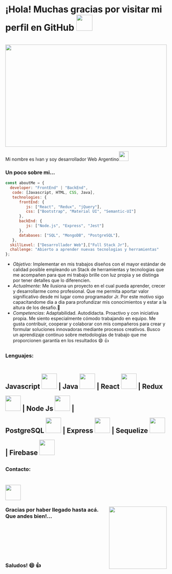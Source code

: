 <h1> ¡Hola! Muchas gracias por visitar mi perfil en GitHub <img src="https://media.giphy.com/media/mGcNjsfWAjY5AEZNw6/giphy.gif" width="50"></h1>
<dl>
  <br>
    <img style='width: 100%; height: 20rem' src='https://www.enter.co/wp-content/uploads/2021/02/4401280-768x432.jpg'/>
  </dl>
<p>Mi nombre es Ivan y soy desarrollador Web Argentino<img src="https://media.giphy.com/media/WUlplcMpOCEmTGBtBW/giphy.gif" width="30"> 
</em></p>

### Un poco sobre mi...  

```javascript
const aboutMe = {
  developer: "FrontEnd" | "BackEnd",
   code: [Javascript, HTML, CSS, Java],
   technologies: {
      frontEnd: {
         js: ["React", "Redux", "jQuery"],
         css: ["Bootstrap", "Material UI", "Semantic-UI"]
      },
      backEnd: {
         js: ["Node.js", "Express", "Jest"]
      },
      databases: ["SQL", "MongoDB", "PostgreSQL"],
   },
  skillLevel: ["Desarrollador Web"],["Full Stack Jr"],
  challenge: "Abierto a aprender nuevas tecnologias y herramientas"
};
```
- *Objetivo:* Implementar en mis trabajos diseños con el mayor estándar de calidad posible empleando un Stack de herramientas y tecnologias que me acompañen para que mi trabajo brille con luz propia y se distinga por tener detalles que lo diferencien.
- *Actualmente:* Me ilusiona un proyecto en el cual pueda aprender, crecer y desarrollarme como profesional. Que me permita aportar valor significativo desde mi lugar como programador Jr. Por este motivo sigo capacitandome dia a dia para profundizar mis conocimientos y estar a la altura de los desafio.:muscle: 
- *Competencias*: Adaptabilidad. Autodidacta. Proactivo y con iniciativa propia. Me siento especialmente cómodo trabajando en equipo. Me gusta contribuir, cooperar y colaborar con mis compañeros para crear y formular soluciones innovadoras mediante procesos creativos. Busco un aprendizaje continuo sobre metodologías de trabajo que me proporcionen garantía en los resultados 😄 :thumbsup:
    
    
<h3><strong> Lenguajes: <strong></h3>
    <h2>Javascript <img style='width: 3rem; height: 3rem; margin-top: 1rem' src="https://cdn.pixabay.com/photo/2015/04/23/17/41/javascript-736400_960_720.png"/>  |
    Java <img style='width: 3rem; height: 3rem; margin-top: 1rem' src="https://upload.wikimedia.org/wikipedia/commons/2/26/Java.png"/> |
    React <img <img style='width: 3rem; height: 3rem; margin-top: 1rem' src="https://upload.wikimedia.org/wikipedia/commons/thumb/4/47/React.svg/1200px-React.svg.png"/> | 
    Redux <img <img style='width: 3rem; height: 3rem; margin-top: 1rem' src="https://res.cloudinary.com/druj3xeao/image/upload/v1635267893/readme/pngwing.com_2_jzoj50.png"/> |
    Node Js <img style='width: 3rem; height: 3rem; margin-top: 1rem' src="https://res.cloudinary.com/druj3xeao/image/upload/v1635268343/readme/pngwing.com_9_nptorj.png"/> |
      <br>
    PostgreSQL <img <img style='width: 3rem; height: 3rem; margin-top: 1rem' src="https://res.cloudinary.com/druj3xeao/image/upload/v1635268544/readme/pngwing.com_10_qbdbp1.png"/> |
    Express <img <img style='width: 3rem; height: 3rem; margin-top: 1rem' src="https://res.cloudinary.com/druj3xeao/image/upload/v1635268180/readme/pngwing.com_5_mtcqjs.png"/> |
    Sequelize <img <img style='width: 3rem; height: 3rem; margin-top: 1rem' src="https://res.cloudinary.com/druj3xeao/image/upload/v1635268181/readme/58482ee4cef1014c0b5e4a75_n2nlsh.png"/> |
    Firebase <img <img style='width: 3rem; height: 3rem; margin-top: 1rem' src="https://res.cloudinary.com/druj3xeao/image/upload/v1635268183/readme/pngwing.com_8_euqwlt.png"/><h2>
<h3> Contacto: <h3>
    <a href='https://www.linkedin.com/in/ivan-s-nu%C3%B1ez/' target= "_blank">
     <img style='width: 3rem; height: 3rem; margin-top: 1rem' src="https://res.cloudinary.com/druj3xeao/image/upload/v1635266956/readme/linkedin-logo-png-1825_cjdift.png">
    </a><br><br>    
<img align='right' src="https://user-images.githubusercontent.com/85074756/140621760-a092acaa-bb99-41b2-bc4f-b2d30283fbf2.jpeg" width="180" height="195">  
Gracias por haber llegado hasta acá. Que andes bien!...

<br><br><br><br><br>

Saludos! 😄 :thumbsup:
  
